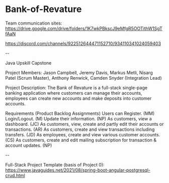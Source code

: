 # Bank-of-Revature

Team communication sites:
https://drive.google.com/drive/folders/1K7wkPBkscJ9eMfgR5OOTithW1SgTfAaN

https://discord.com/channels/922512644471152710/934110341024059403

--

Java Upskill Capstone 

Project Members:
Jason Campbell, Jeremy Davis, Markus Metli, Nisarg Patel (Scrum Master), Anthony Renwick, Camden Snyder (Integration Lead)

Project Description:
The Bank of Revature is a full-stack single-page banking application where customers can manage their accounts, employees can create new accounts and make deposits into customer accounts. 

Requirements (Product Backlog Assignments) 
Users can
Register. (MM)
Login/Logout. (M)
Update their information. (NP)
As customers, view a dashboard. (JC)
As customers, view, create and partly edit their accounts or transactions. (AR)
As customers, create and view transactions including transfers. (JD)
As employees, create and view various customer accounts. (CS)
As customers, create and edit mailing subscription for transaction & account updates. (NP)

--

Full-Stack Project Template (basis of Project 0): https://www.javaguides.net/2021/08/spring-boot-angular-postgresql-crud.html
